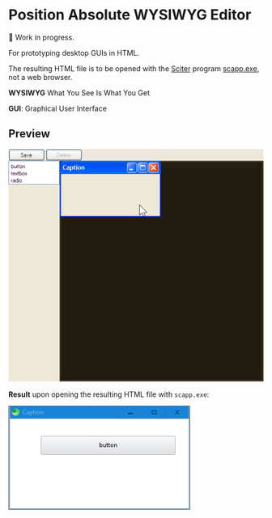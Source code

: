 # Position Absolute WYSIWYG Editor

:construction: Work in progress.

For prototyping desktop GUIs in HTML.

The resulting HTML file is to be opened with the [Sciter](https://github.com/c-smile/sciter-sdk) program [scapp.exe](https://github.com/c-smile/sciter-sdk/tree/master/bin.win/x64), not a web browser.

**WYSIWYG** What You See Is What You Get

**GUI**: Graphical User Interface

## Preview

![preview1](preview1.gif)

**Result** upon opening the resulting HTML file with `scapp.exe`:

![preview2](preview2.gif)